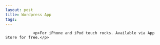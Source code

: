 ```yaml
---
layout: post
title: Wordpress App
tags:
---
```



                <p>For iPhone and iPod touch rocks. Available via App Store for free.</p>
